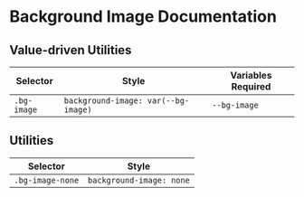 # Background Image Documentation

## Value-driven Utilities

| Selector    | Style                               | Variables Required |
| ----------- | ----------------------------------- | ------------------ |
| `.bg-image` | `background-image: var(--bg-image)` | `--bg-image`       |

## Utilities

| Selector         | Style                    |
| ---------------- | ------------------------ |
| `.bg-image-none` | `background-image: none` |
